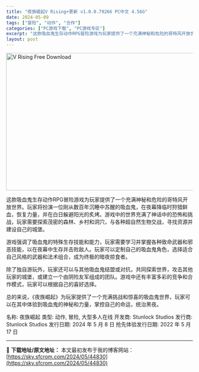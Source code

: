 ```yaml
---
title: "夜族崛起V Rising+更新 v1.0.0.79266 PC中文 4.56G"
date: 2024-05-09
tags: ["冒险", "动作", "合作"]
categories: ["PC游戏下载", "PC游戏专区"]
excerpt: "这款吸血鬼生存动作RPG冒险游戏为玩家提供了一个充满神秘和危险的哥特风开放世界。玩家将扮演一位刚从数百年沉睡中苏醒的吸血鬼，在夜幕降临时狩猎鲜血，恢复力量，并在白日躲避阳光的炙烤。游戏中的世界充满了神话中的恐怖和挑战，玩家需要探索茂密的森林、乡村和洞穴，与各种超自然生物交战，寻找资源并建设自己的城堡&hellip;"
layout: post
---
```


<img class="igg-image-content aligncenter" title="V Rising Free Download" src="https://sky.sfcrom.com/wp-content/uploads/2024/05/232cc-V-Rising-Free-Download.jpg" alt="V Rising Free Download" width="660" height="370" />

这款吸血鬼生存动作RPG冒险游戏为玩家提供了一个充满神秘和危险的哥特风开放世界。玩家将扮演一位刚从数百年沉睡中苏醒的吸血鬼，在夜幕降临时狩猎鲜血，恢复力量，并在白日躲避阳光的炙烤。游戏中的世界充满了神话中的恐怖和挑战，玩家需要探索茂密的森林、乡村和洞穴，与各种超自然生物交战，寻找资源并建设自己的城堡。

游戏强调了吸血鬼的特殊生存技能和能力，玩家需要学习并掌握各种致命武器和邪恶技能，以在夜幕中生存并击败敌人。玩家可以定制自己的吸血鬼角色，选择适合自己风格的武器和法术组合，成为终极的暗夜掠食者。

除了独自游玩外，玩家还可以与其他吸血鬼结盟或对抗，共同探索世界，攻击其他玩家的城堡，或建立一个由阴险友军组成的团队。游戏中还有丰富多彩的竞争和合作模式，玩家可以根据自己的喜好选择。

总的来说，《夜族崛起》为玩家提供了一个充满挑战和惊喜的吸血鬼世界，玩家可以在其中体验到吸血鬼的神秘和力量，掌控自己的命运，统治黑夜。

名称: 夜族崛起
类型: 动作, 冒险, 大型多人在线
开发商: Stunlock Studios
发行商: Stunlock Studios
发行日期: 2024 年 5 月 8 日
抢先体验发行日期: 2022 年 5 月 17 日

---
📖 **下载地址/原文地址：** 本文最初发布于我的博客网站：[https://sky.sfcrom.com/2024/05/44830](https://sky.sfcrom.com/2024/05/44830)
